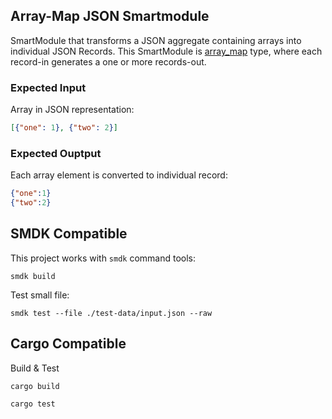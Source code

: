 ## Array-Map JSON Smartmodule

SmartModule that transforms a JSON aggregate containing arrays into individual JSON Records. This SmartModule is [array_map] type, where each record-in generates a one or more records-out.

### Expected Input

Array in JSON representation:

```json
[{"one": 1}, {"two": 2}]
```

### Expected Ouptput

Each array element is converted to individual record:

```json
{"one":1}
{"two":2}
```

## SMDK Compatible

This project works with `smdk` command tools:

```
smdk build
```

Test small file:

```
smdk test --file ./test-data/input.json --raw
```


## Cargo Compatible

Build & Test

```
cargo build
```

```
cargo test
```


[array_map]: https://www.fluvio.io/docs/smartmodules/features/operators/array-map